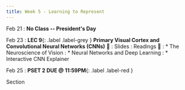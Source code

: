 ```yaml
---
title: Week 5 - Learning to Represent
---
```


Feb 21
: **No Class -- President's Day**

Feb 23
:  **LEC 9**{: .label .label-grey } **Primary Visual Cortex and Convolutional Neural Networks (CNNs)** 🎥
    : Slides
: Readings 📖
: * The Neuroscience of Vision
: * Neural Networks and Deep Learning
: * Interactive CNN Explainer

Feb 25
:  **PSET 2 DUE @ 11:59PM**{: .label .label-red }

Section
